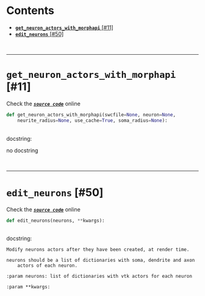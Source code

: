 



Contents
========

* [**`get_neuron_actors_with_morphapi`** [#11]](#get_neuron_actors_with_morphapi-11)
* [**`edit_neurons`** [#50]](#edit_neurons-50)


&nbsp;

--------
# **`get_neuron_actors_with_morphapi`** [#11]
  
Check the [***``source code``***](https://github.com/BrancoLab/BrainRender/tree/brainglobeintegration/blob/master/brainrender/morphology/utils.py#L11) online

```python
def get_neuron_actors_with_morphapi(swcfile=None, neuron=None,
    neurite_radius=None, use_cache=True, soma_radius=None):
```

&nbsp;  
docstring:

no docstring

&nbsp;

--------
# **`edit_neurons`** [#50]
  
Check the [***``source code``***](https://github.com/BrancoLab/BrainRender/tree/brainglobeintegration/blob/master/brainrender/morphology/utils.py#L50) online

```python
def edit_neurons(neurons, **kwargs):
```

&nbsp;  
docstring:

```text
Modify neurons actors after they have been created, at render time.

neurons should be a list of dictionaries with soma, dendrite and axon
    actors of each neuron.

:param neurons: list of dictionaries with vtk actors for each neuron

:param **kwargs:

```